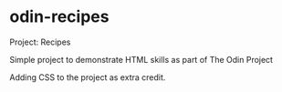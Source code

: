 # odin-recipes
Project: Recipes

Simple project to demonstrate HTML skills as part of The Odin Project

Adding CSS to the project as extra credit.
